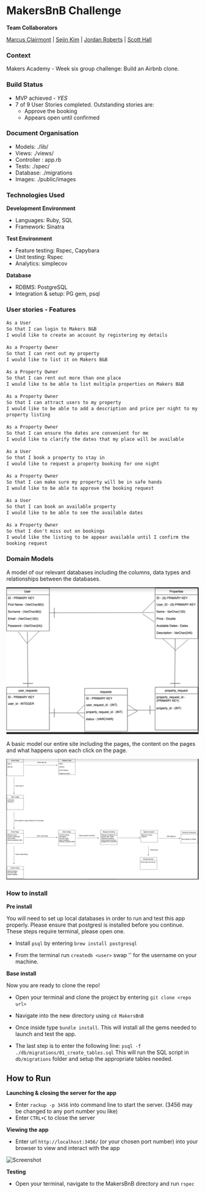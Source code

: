 MakersBnB Challenge
=================

__Team Collaborators__

[Marcus Clairmont](https://github.com/Kintaro-Oe) |
[Sejin Kim](https://github.com/sejinkay) |
[Jordan Roberts](https://github.com/jordantroberts) |
[Scott Hall](https://github.com/HottScall)

### Context
Makers Academy - Week six group challenge:
Build an Airbnb clone.

### Build Status  
* MVP achieved - *YES*
* 7 of 9 User Stories completed. Outstanding stories are:      
    - Approve the booking
    - Appears open until confirmed


### Document Organisation
* Models: ./lib/
* Views: ./views/
* Controller : app.rb
* Tests: ./spec/
* Database: ./migrations
* Images: ./public/images

### Technologies Used
__Development Environment__

* Languages: Ruby, SQL
* Framework: Sinatra  

__Test Environment__

* Feature testing: Rspec, Capybara
* Unit testing:  Rspec
* Analytics: simplecov

__Database__

* RDBMS: PostgreSQL
* Integration & setup: PG gem, psql

### User stories - Features
```
As a User
So that I can login to Makers B&B
I would like to create an account by registering my details

As a Property Owner
So that I can rent out my property
I would like to list it on Makers B&B

As a Property Owner
So that I can rent out more than one place
I would like to be able to list multiple properties on Makers B&B

As a Property Owner
So that I can attract users to my property
I would like to be able to add a description and price per night to my property listing

As a Property Owner
So that I can ensure the dates are convenient for me
I would like to clarify the dates that my place will be available

As a User
So that I book a property to stay in
I would like to request a property booking for one night

As a Property Owner
So that I can make sure my property will be in safe hands
I would like to be able to approve the booking request

As a User
So that I can book an available property
I would like to be able to see the available dates

As a Property Owner
So that I don't miss out on bookings
I would like the listing to be appear available until I confirm the booking request
```

### Domain Models

A model of our relevant databases including the columns, data types and relationships between the databases.

<img src="./public/images/database_model.png">

A basic model our entire site including the pages, the content on the pages and what happens upon each click on the page.

<img src="./public/images/Ruby_n_b_model.png">


### How to install
__Pre install__

You will need to set up local databases in order to run and test this app properly. Please ensure that postgresl is installed before you continue. These steps require terminal, please open one.

* Install `psql` by entering `brew install postgresql`

* From the terminal run `createdb <user>` swap '<user>' for the username on your machine.

__Base install__

Now you are ready to clone the repo!

 * Open your terminal and clone the project by entering `git clone <repo url>`

 * Navigate into the new directory using `cd MakersBnB`

 * Once inside type `bundle install`. This will install all the gems needed to launch and test the app.

 * The last step is to enter the following line:
 `psql -f ./db/migrations/01_create_tables.sql`
 This will run the SQL script in `db/migrations` folder and setup the appropriate tables needed.

## How to Run
__Launching & closing the server for the app__

* Enter `rackup -p 3456` into command line to start the server. (3456 may be changed to any port number you like)
* Enter `CTRL+C` to close the server

__Viewing the app__

* Enter url `http://localhost:3456/` (or your chosen port number) into your browser to view and interact with the app 
<img width="1423" alt="Screenshot" src="https://user-images.githubusercontent.com/47252337/60402019-78b93180-9b81-11e9-97f6-84f1bd4423d3.png">

__Testing__

* Open your terminal, navigate to the MakersBnB directory and run `rspec`
